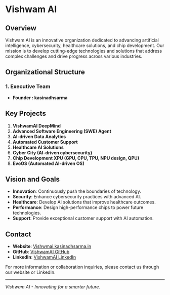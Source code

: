 # Vishwam AI

## Overview

Vishwam AI is an innovative organization dedicated to advancing artificial intelligence, cybersecurity, healthcare solutions, and chip development. Our mission is to develop cutting-edge technologies and solutions that address complex challenges and drive progress across various industries.

## Organizational Structure

### 1. Executive Team
- **Founder : kasinadhsarma**
## Key Projects

1. **VishwamAI DeepMind**
2. **Advanced Software Engineering (SWE) Agent**
3. **AI-driven Data Analytics**
4. **Automated Customer Support**
5. **Healthcare AI Solutions**
6. **Cyber City (AI-driven cybersecurity)**
7. **Chip Development XPU (GPU, CPU, TPU, NPU design, QPU)**
8. **EvoOS (Automated AI-driven OS)**

## Vision and Goals

- **Innovation**: Continuously push the boundaries of technology.
- **Security**: Enhance cybersecurity practices with advanced AI.
- **Healthcare**: Develop AI solutions that improve healthcare outcomes.
- **Performance**: Design high-performance chips to power future technologies.
- **Support**: Provide exceptional customer support with AI automation.

## Contact

- **Website**: [Vishwmai.kasinadhsarma.in](http://vishwamai.kasinadhsarma.in)
- **GitHub**: [VishwamAI GitHub](https://github.com/VishwamAI)
- **LinkedIn**: [VishwamAI LinkedIn](https://www.linkedin.com/company/vishwamai)

For more information or collaboration inquiries, please contact us through our website or LinkedIn.

---

_Vishwam AI - Innovating for a smarter future._

